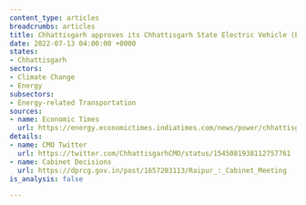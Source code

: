 ```yaml
---
content_type: articles
breadcrumbs: articles
title: Chhattisgarh approves its Chhattisgarh State Electric Vehicle (EV) Policy 2022
date: 2022-07-13 04:00:00 +0000
states:
- Chhattisgarh
sectors:
- Climate Change
- Energy
subsectors:
- Energy-related Transportation
sources:
- name: Economic Times
  url: https://energy.economictimes.indiatimes.com/news/power/chhattisgarh-govt-approves-electric-vehicle-policy-aims-to-develop-state-as-manufacturing-hub/92736433
details:
- name: CMO Twitter
  url: https://twitter.com/ChhattisgarhCMO/status/1545081938112757761
- name: Cabinet Decisions
  url: https://dprcg.gov.in/post/1657203113/Raipur_:_Cabinet_Meeting
is_analysis: false

---
```

